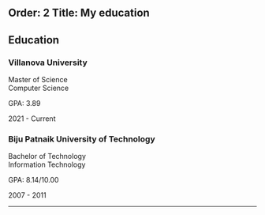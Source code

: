 Order: 2
Title: My education
---
<section class="resume-section" id="education">
    <div class="resume-section-content">
        <h1 class="mb-0">Education</h2>
        <div class="d-flex flex-column flex-md-row justify-content-between mb-5">
            <div class="flex-grow-1">
                <h3 class="mb-0">Villanova University</h3>
                <div class="subheading mb-3">Master of Science</div>
                <div>Computer Science</div>
                <p>GPA: 3.89</p>
            </div>
            <div class="flex-shrink-0"><span class="text-primary">2021 - Current</span></div>
        </div>
        <div class="d-flex flex-column flex-md-row justify-content-between">
            <div class="flex-grow-1">
                <h3 class="mb-0">Biju Patnaik University of Technology</h3>
                <div class="subheading mb-3">Bachelor of Technology</div>
                <div>Information Technology</div>
                <p>GPA: 8.14/10.00</p>
            </div>
            <div class="flex-shrink-0"><span class="text-primary">2007 - 2011</span></div>
        </div>
    </div>
</section>
<hr class="m-0" />
